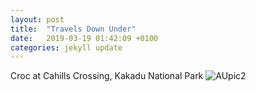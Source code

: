 ```yaml
---
layout: post
title:  "Travels Down Under"
date:   2019-03-19 01:42:09 +0100
categories: jekyll update
---
```


Croc at Cahills Crossing, Kakadu National Park
![AUpic2]({{TiffanyVlaar.github.io}}/pics/Croc.JPG)